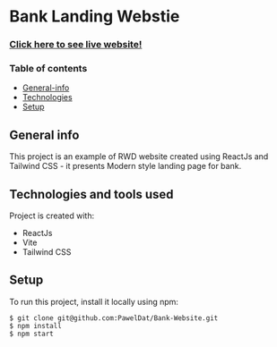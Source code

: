 # Bank Landing Webstie
### <a href="https://bank-landingpage-web.netlify.app/">Click here to see live website!</a>
### Table of contents
* [General-info](#general-info)
* [Technologies](#technologies-and-tools-used)
* [Setup](#setup)

## General info
This project is an example of RWD website created using ReactJs and Tailwind CSS - it presents Modern style landing page for bank.
## Technologies and tools used
Project is created with:

* ReactJs
* Vite
* Tailwind CSS
	
## Setup
To run this project, install it locally using npm:

```
$ git clone git@github.com:PawelDat/Bank-Website.git
$ npm install
$ npm start

